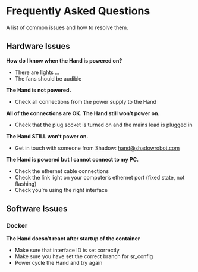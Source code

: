 # Frequently Asked Questions

A list of common issues and how to resolve them.

## Hardware Issues

**How do I know when the Hand is powered on?**

* There are lights ...
* The fans should be audible

**The Hand is not powered.**

* Check all connections from the power supply to the Hand

**All of the connections are OK. The Hand still won’t power on.**

* Check that the plug socket is turned on and the mains lead is plugged in


**The Hand STILL won’t power on.**

* Get in touch with someone from Shadow: hand@shadowrobot.com


**The Hand is powered but I cannot connect to my PC.**

* Check the ethernet cable connections
* Check the link light on your computer’s ethernet port (fixed state, not flashing)
* Check you’re using the right interface

## Software Issues
### Docker

**The Hand doesn’t react after startup of the container**

* Make sure that interface ID is set correctly
* Make sure you have set the correct branch for sr_config
* Power cycle the Hand and try again
